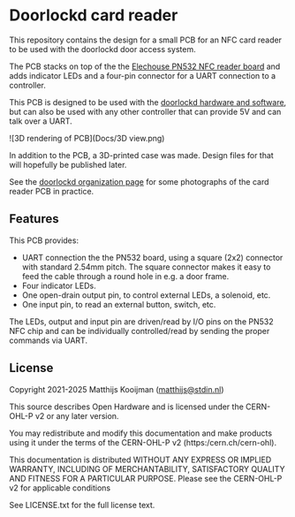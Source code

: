 # Doorlockd card reader
This repository contains the design for a small PCB for an NFC card
reader to be used with the doorlockd door access system.

The PCB stacks on top of the the [Elechouse PN532 NFC reader
board](https://www.elechouse.com/product/pn532-nfc-rfid-module-v4/) and
adds indicator LEDs and a four-pin connector for a UART connection to
a controller.

This PCB is designed to be used with the [doorlockd hardware and
software](https://github.com/doorlockd/), but can also be used with any
other controller that can provide 5V and can talk over a UART.

![3D rendering of PCB](Docs/3D view.png)

In addition to the PCB, a 3D-printed case was made. Design files for
that will hopefully be published later.

See the [doorlockd organization page](https://github.com/doorlockd/) for
some photographs of the card reader PCB in practice.

## Features
This PCB provides:

 - UART connection the the PN532 board, using a square (2x2) connector
   with standard 2.54mm pitch. The square connector makes it easy to
   feed the cable through a round hole in e.g. a door frame.
 - Four indicator LEDs.
 - One open-drain output pin, to control external LEDs, a solenoid, etc.
 - One input pin, to read an external button, switch, etc.

The LEDs, output and input pin are driven/read by I/O pins on the PN532
NFC chip and can be individually controlled/read by sending the proper
commands via UART.

## License
Copyright 2021-2025 Matthijs Kooijman (matthijs@stdin.nl)

This source describes Open Hardware and is licensed under the CERN-OHL-P
v2 or any later version.

You may redistribute and modify this documentation and make products
using it under the terms of the CERN-OHL-P v2 (https:/cern.ch/cern-ohl).

This documentation is distributed WITHOUT ANY EXPRESS OR IMPLIED
WARRANTY, INCLUDING OF MERCHANTABILITY, SATISFACTORY QUALITY AND FITNESS
FOR A PARTICULAR PURPOSE. Please see the CERN-OHL-P v2 for applicable
conditions

See LICENSE.txt for the full license text.
